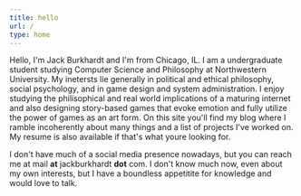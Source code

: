 ```yaml
---
title: hello
url: /
type: home
---
```

Hello, I'm Jack Burkhardt and I'm from Chicago, IL. I am a undergraduate student studying Computer Science and Philosophy at Northwestern University. My inetersts lie generally in political and ethical philosophy, social psychology, and in game design and system administration. I enjoy studying the philisophical and real world implications of a maturing internet and also designing story-based games that evoke emotion and fully utilize the power of games as an art form.  On this site you'll find my blog where I ramble incoherently about many things and a list of projects I've worked on. My resume is also available if that's what youre looking for.

I don't have much of a social media presence nowadays, but you can reach me at mail **at** jackburkhardt **dot** com. I don't know much now, even about my own interests, but I have a boundless appetitite for knowledge and would love to talk.